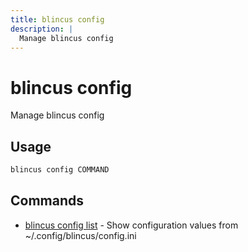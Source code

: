 ```yaml
---
title: blincus config
description: | 
  Manage blincus config
---
```


# blincus config

Manage blincus config

## Usage

```bash
blincus config COMMAND
```

## Commands

- [blincus config list](/cli/config/list) - Show configuration values from ~/.config/blincus/config.ini


